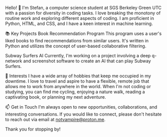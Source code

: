 Hello! 👋
I'm Stefan, a computer science student at SGS Berkeley Green UTC with a passion for diversity in coding tasks. I love breaking the monotony of routine work and exploring different aspects of coding. I am proficient in Python, HTML, and CSS, and I have a keen interest in machine learning.

📚 Key Projects
Book Recommendation Program
This program uses a user's liked books to find recommendations from similar users. It's written in Python and utilizes the concept of user-based collaborative filtering.

Subway Surfers AI
Currently, I'm working on a project involving a deep q-network and screenshot software to create an AI that can play Subway Surfers. 

🌱 Interests
I have a wide array of hobbies that keep me occupied in my downtime. I love to travel and aspire to have a flexible, remote job that allows me to work from anywhere in the world. When I'm not coding or studying, you can find me cycling, enjoying a nature walk, reading a captivating book, or planning my next adventure.

📫 Get in Touch
I'm always open to new opportunities, collaborations, and interesting conversations. If you would like to connect, please don't hesitate to reach out via email at notvampire@proton.me.

Thank you for stopping by!
